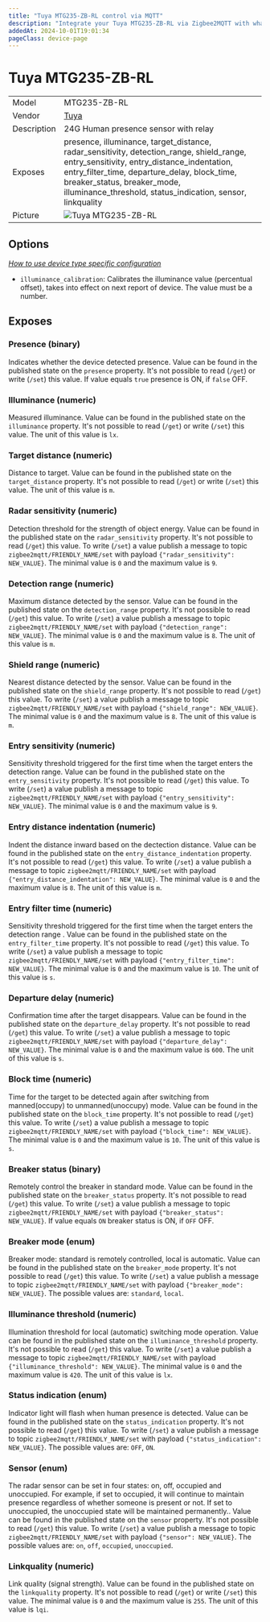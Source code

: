 ```yaml
---
title: "Tuya MTG235-ZB-RL control via MQTT"
description: "Integrate your Tuya MTG235-ZB-RL via Zigbee2MQTT with whatever smart home infrastructure you are using without the vendor's bridge or gateway."
addedAt: 2024-10-01T19:01:34
pageClass: device-page
---
```


<!-- !!!! -->
<!-- ATTENTION: This file is auto-generated through docgen! -->
<!-- You can only edit the "Notes"-Section between the two comment lines "Notes BEGIN" and "Notes END". -->
<!-- Do not use h1 or h2 heading within "## Notes"-Section. -->
<!-- !!!! -->

# Tuya MTG235-ZB-RL

|     |     |
|-----|-----|
| Model | MTG235-ZB-RL  |
| Vendor  | [Tuya](/supported-devices/#v=Tuya)  |
| Description | 24G Human presence sensor with relay |
| Exposes | presence, illuminance, target_distance, radar_sensitivity, detection_range, shield_range, entry_sensitivity, entry_distance_indentation, entry_filter_time, departure_delay, block_time, breaker_status, breaker_mode, illuminance_threshold, status_indication, sensor, linkquality |
| Picture | ![Tuya MTG235-ZB-RL](https://www.zigbee2mqtt.io/images/devices/MTG235-ZB-RL.png) |


<!-- Notes BEGIN: You can edit here. Add "## Notes" headline if not already present. -->


<!-- Notes END: Do not edit below this line -->



## Options
*[How to use device type specific configuration](../guide/configuration/devices-groups.md#specific-device-options)*

* `illuminance_calibration`: Calibrates the illuminance value (percentual offset), takes into effect on next report of device. The value must be a number.


## Exposes

### Presence (binary)
Indicates whether the device detected presence.
Value can be found in the published state on the `presence` property.
It's not possible to read (`/get`) or write (`/set`) this value.
If value equals `true` presence is ON, if `false` OFF.

### Illuminance (numeric)
Measured illuminance.
Value can be found in the published state on the `illuminance` property.
It's not possible to read (`/get`) or write (`/set`) this value.
The unit of this value is `lx`.

### Target distance (numeric)
Distance to target.
Value can be found in the published state on the `target_distance` property.
It's not possible to read (`/get`) or write (`/set`) this value.
The unit of this value is `m`.

### Radar sensitivity (numeric)
Detection threshold for the strength of object energy.
Value can be found in the published state on the `radar_sensitivity` property.
It's not possible to read (`/get`) this value.
To write (`/set`) a value publish a message to topic `zigbee2mqtt/FRIENDLY_NAME/set` with payload `{"radar_sensitivity": NEW_VALUE}`.
The minimal value is `0` and the maximum value is `9`.

### Detection range (numeric)
Maximum distance detected by the sensor.
Value can be found in the published state on the `detection_range` property.
It's not possible to read (`/get`) this value.
To write (`/set`) a value publish a message to topic `zigbee2mqtt/FRIENDLY_NAME/set` with payload `{"detection_range": NEW_VALUE}`.
The minimal value is `0` and the maximum value is `8`.
The unit of this value is `m`.

### Shield range (numeric)
Nearest distance detected by the sensor.
Value can be found in the published state on the `shield_range` property.
It's not possible to read (`/get`) this value.
To write (`/set`) a value publish a message to topic `zigbee2mqtt/FRIENDLY_NAME/set` with payload `{"shield_range": NEW_VALUE}`.
The minimal value is `0` and the maximum value is `8`.
The unit of this value is `m`.

### Entry sensitivity (numeric)
Sensitivity threshold triggered for the first time when the target enters the detection range.
Value can be found in the published state on the `entry_sensitivity` property.
It's not possible to read (`/get`) this value.
To write (`/set`) a value publish a message to topic `zigbee2mqtt/FRIENDLY_NAME/set` with payload `{"entry_sensitivity": NEW_VALUE}`.
The minimal value is `0` and the maximum value is `9`.

### Entry distance indentation (numeric)
Indent the distance inward based on the dectection distance.
Value can be found in the published state on the `entry_distance_indentation` property.
It's not possible to read (`/get`) this value.
To write (`/set`) a value publish a message to topic `zigbee2mqtt/FRIENDLY_NAME/set` with payload `{"entry_distance_indentation": NEW_VALUE}`.
The minimal value is `0` and the maximum value is `8`.
The unit of this value is `m`.

### Entry filter time (numeric)
Sensitivity threshold triggered for the first time when the target enters the detection range .
Value can be found in the published state on the `entry_filter_time` property.
It's not possible to read (`/get`) this value.
To write (`/set`) a value publish a message to topic `zigbee2mqtt/FRIENDLY_NAME/set` with payload `{"entry_filter_time": NEW_VALUE}`.
The minimal value is `0` and the maximum value is `10`.
The unit of this value is `s`.

### Departure delay (numeric)
Confirmation time after the target disappears.
Value can be found in the published state on the `departure_delay` property.
It's not possible to read (`/get`) this value.
To write (`/set`) a value publish a message to topic `zigbee2mqtt/FRIENDLY_NAME/set` with payload `{"departure_delay": NEW_VALUE}`.
The minimal value is `0` and the maximum value is `600`.
The unit of this value is `s`.

### Block time (numeric)
Time for the target to be detected again after switching from manned(occupy) to unmanned(unoccupy) mode.
Value can be found in the published state on the `block_time` property.
It's not possible to read (`/get`) this value.
To write (`/set`) a value publish a message to topic `zigbee2mqtt/FRIENDLY_NAME/set` with payload `{"block_time": NEW_VALUE}`.
The minimal value is `0` and the maximum value is `10`.
The unit of this value is `s`.

### Breaker status (binary)
Remotely control the breaker in standard mode.
Value can be found in the published state on the `breaker_status` property.
It's not possible to read (`/get`) this value.
To write (`/set`) a value publish a message to topic `zigbee2mqtt/FRIENDLY_NAME/set` with payload `{"breaker_status": NEW_VALUE}`.
If value equals `ON` breaker status is ON, if `OFF` OFF.

### Breaker mode (enum)
Breaker mode: standard is remotely controlled, local is automatic.
Value can be found in the published state on the `breaker_mode` property.
It's not possible to read (`/get`) this value.
To write (`/set`) a value publish a message to topic `zigbee2mqtt/FRIENDLY_NAME/set` with payload `{"breaker_mode": NEW_VALUE}`.
The possible values are: `standard`, `local`.

### Illuminance threshold (numeric)
Illumination threshold for local (automatic) switching mode operation.
Value can be found in the published state on the `illuminance_threshold` property.
It's not possible to read (`/get`) this value.
To write (`/set`) a value publish a message to topic `zigbee2mqtt/FRIENDLY_NAME/set` with payload `{"illuminance_threshold": NEW_VALUE}`.
The minimal value is `0` and the maximum value is `420`.
The unit of this value is `lx`.

### Status indication (enum)
Indicator light will flash when human presence is detected.
Value can be found in the published state on the `status_indication` property.
It's not possible to read (`/get`) this value.
To write (`/set`) a value publish a message to topic `zigbee2mqtt/FRIENDLY_NAME/set` with payload `{"status_indication": NEW_VALUE}`.
The possible values are: `OFF`, `ON`.

### Sensor (enum)
The radar sensor can be set in four states: on, off, occupied and unoccupied. For example, if set to occupied, it will continue to maintain presence regardless of whether someone is present or not. If set to unoccupied, the unoccupied state will be maintained permanently..
Value can be found in the published state on the `sensor` property.
It's not possible to read (`/get`) this value.
To write (`/set`) a value publish a message to topic `zigbee2mqtt/FRIENDLY_NAME/set` with payload `{"sensor": NEW_VALUE}`.
The possible values are: `on`, `off`, `occupied`, `unoccupied`.

### Linkquality (numeric)
Link quality (signal strength).
Value can be found in the published state on the `linkquality` property.
It's not possible to read (`/get`) or write (`/set`) this value.
The minimal value is `0` and the maximum value is `255`.
The unit of this value is `lqi`.


